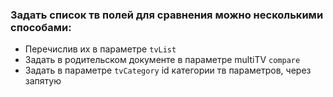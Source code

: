 ### Задать список тв полей для сравнения можно несколькими способами:

* Перечислив их в параметре ```tvList```
* Задать в родительском документе в  параметре multiTV ```compare```
* Задать в параметре ```tvCategory``` id категории тв параметров, через запятую
